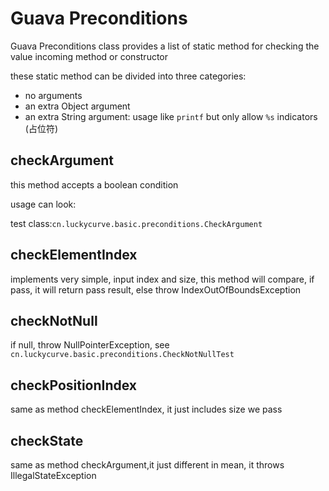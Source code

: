 # Guava Preconditions

Guava Preconditions class provides a list of static method for checking the value incoming method or constructor

these static method can be divided into three categories: 

+ no arguments
+ an extra Object argument
+ an extra String argument: usage like `printf` but only allow `%s` indicators (占位符)

## checkArgument

this method accepts a boolean condition

usage can look:
 
test class:`cn.luckycurve.basic.preconditions.CheckArgument`


## checkElementIndex

implements very simple, input index and size, this method will compare, if pass, it will return pass result, else throw IndexOutOfBoundsException


## checkNotNull

if null, throw NullPointerException, see `cn.luckycurve.basic.preconditions.CheckNotNullTest`


## checkPositionIndex

same as method checkElementIndex, it just includes size we pass


## checkState

same as method checkArgument,it just different in mean, it throws IllegalStateException